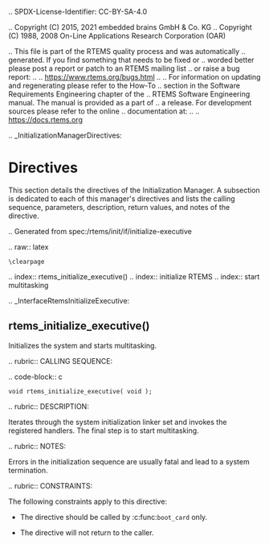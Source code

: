 .. SPDX-License-Identifier: CC-BY-SA-4.0

.. Copyright (C) 2015, 2021 embedded brains GmbH & Co. KG
.. Copyright (C) 1988, 2008 On-Line Applications Research Corporation (OAR)

.. This file is part of the RTEMS quality process and was automatically
.. generated.  If you find something that needs to be fixed or
.. worded better please post a report or patch to an RTEMS mailing list
.. or raise a bug report:
..
.. https://www.rtems.org/bugs.html
..
.. For information on updating and regenerating please refer to the How-To
.. section in the Software Requirements Engineering chapter of the
.. RTEMS Software Engineering manual.  The manual is provided as a part of
.. a release.  For development sources please refer to the online
.. documentation at:
..
.. https://docs.rtems.org

.. _InitializationManagerDirectives:

Directives
==========

This section details the directives of the Initialization Manager. A subsection
is dedicated to each of this manager's directives and lists the calling
sequence, parameters, description, return values, and notes of the directive.

.. Generated from spec:/rtems/init/if/initialize-executive

.. raw:: latex

    \clearpage

.. index:: rtems_initialize_executive()
.. index:: initialize RTEMS
.. index:: start multitasking

.. _InterfaceRtemsInitializeExecutive:

rtems_initialize_executive()
----------------------------

Initializes the system and starts multitasking.

.. rubric:: CALLING SEQUENCE:

.. code-block:: c

    void rtems_initialize_executive( void );

.. rubric:: DESCRIPTION:

Iterates through the system initialization linker set and invokes the
registered handlers.  The final step is to start multitasking.

.. rubric:: NOTES:

Errors in the initialization sequence are usually fatal and lead to a system
termination.

.. rubric:: CONSTRAINTS:

The following constraints apply to this directive:

* The directive should be called by :c:func:`boot_card` only.

* The directive will not return to the caller.
